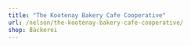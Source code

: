 ```yaml
---
title: "The Kootenay Bakery Cafe Cooperative"
url: /nelson/the-kootenay-bakery-cafe-cooperative/
shop: Bäckerei
---
```

